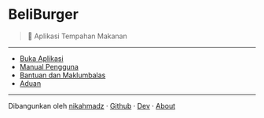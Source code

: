 # BeliBurger
> 🍔 Aplikasi Tempahan Makanan

***

- [Buka Aplikasi][2]
- [Manual Pengguna][3]
- [Bantuan dan Maklumbalas][4]
- [Aduan][5]

***

Dibangunkan oleh [nikahmadz][6]
&middot; [Github][7]
&middot; [Dev][8]
&middot; [About][1]

[1]:https://nikahmadz.github.io/BeliBurger/
[2]:https://beliburger.netlify.app
[3]:https://github.com/nikahmadz/BeliBurger/wiki
[4]:https://github.com/nikahmadz/BeliBurger/discussions
[5]:https://github.com/nikahmadz/BeliBurger/issues
[6]:https://nikahmadz.github.io/
[7]:https://github.com/nikahmadz/BeliBurger
[8]:https://github.com/nikahmadz/beli-burger
